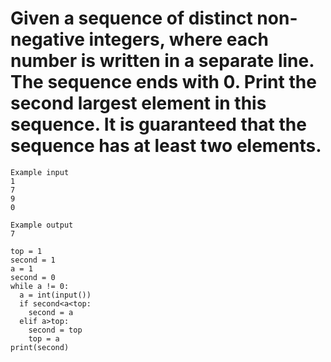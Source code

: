 # Given a sequence of distinct non-negative integers, where each number is written in a separate line. The sequence ends with 0. Print the second largest element in this sequence. It is guaranteed that the sequence has at least two elements.

```
Example input
1
7
9
0

Example output
7
```

```
top = 1
second = 1
a = 1
second = 0
while a != 0:
  a = int(input())
  if second<a<top:
    second = a
  elif a>top:
    second = top
    top = a
print(second)
  
 ```
